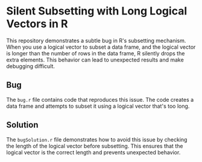 # Silent Subsetting with Long Logical Vectors in R

This repository demonstrates a subtle bug in R's subsetting mechanism.  When you use a logical vector to subset a data frame, and the logical vector is longer than the number of rows in the data frame, R silently drops the extra elements. This behavior can lead to unexpected results and make debugging difficult.

## Bug
The `bug.r` file contains code that reproduces this issue.  The code creates a data frame and attempts to subset it using a logical vector that's too long.

## Solution
The `bugSolution.r` file demonstrates how to avoid this issue by checking the length of the logical vector before subsetting.  This ensures that the logical vector is the correct length and prevents unexpected behavior.
